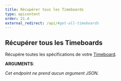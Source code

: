 ```yaml
---
title: Récupérer tous les Timeboards
type: apicontent
order: 21.4
external_redirect: /api/#get-all-timeboards
---
```


## Récupérer tous les Timeboards
Récupère toutes les spécifications de votre [Timeboard][1].

**ARGUMENTS**:

*Cet endpoint ne prend aucun argument JSON.*

[1]: /graphing/dashboards/timeboard
